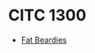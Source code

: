 # CITC 1300
 
 <ul>
     <li><a href="fat beardies/index.html" target="_blank">Fat Beardies</a></li>

